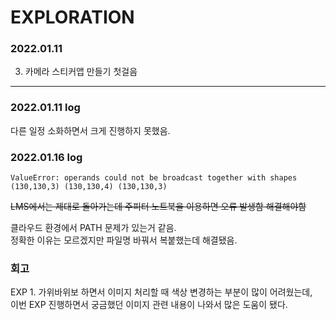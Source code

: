 # EXPLORATION
### 2022.01.11
3. 카메라 스티커앱 만들기 첫걸음

---

### 2022.01.11 log

다른 일정 소화하면서 크게 진행하지 못했음.

### 2022.01.16 log

```
ValueError: operands could not be broadcast together with shapes (130,130,3) (130,130,4) (130,130,3) 
```
~~LMS에서는 제대로 돌아가는데 주피터 노트북을 이용하면 오류 발생함 해결해야함~~

클라우드 환경에서 PATH 문제가 있는거 같음.   
정확한 이유는 모르겠지만 파일명 바꿔서 복붙했는데 해결됐음.   



### 회고

EXP 1. 가위바위보 하면서 이미지 처리할 때 색상 변경하는 부분이 많이 어려웠는데,   
이번 EXP 진행하면서 궁금했던 이미지 관련 내용이 나와서 많은 도움이 됐다.   


